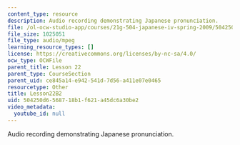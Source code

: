 ```yaml
---
content_type: resource
description: Audio recording demonstrating Japanese pronunciation.
file: /ol-ocw-studio-app/courses/21g-504-japanese-iv-spring-2009/504250d6568718b1f621a45dc6a30be2_Lesson22B2.mp3
file_size: 1025051
file_type: audio/mpeg
learning_resource_types: []
license: https://creativecommons.org/licenses/by-nc-sa/4.0/
ocw_type: OCWFile
parent_title: Lesson 22
parent_type: CourseSection
parent_uid: ce845a14-e942-541d-7d56-a411e07e0465
resourcetype: Other
title: Lesson22B2
uid: 504250d6-5687-18b1-f621-a45dc6a30be2
video_metadata:
  youtube_id: null
---
```

Audio recording demonstrating Japanese pronunciation.